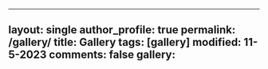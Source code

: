 ---

layout: single
author_profile: true
permalink: /gallery/
title: Gallery
tags: [gallery]
modified: 11-5-2023
comments: false
gallery:
---   